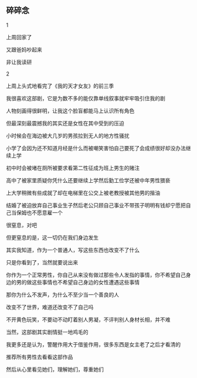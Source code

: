 ## 碎碎念
1

上周回家了

又跟爸妈吵起来

非让我读研

2

上周上头式地看完了《我的天才女友》的前三季

我很喜欢这部剧，它是为数不多的能仅靠单线叙事就牢牢吸引住我的剧

人物刻画得很鲜明，让我这个脸盲都能马上认识所有角色

但最深刻最震撼我的其实还是女性在其中受到的压迫

小时候会在海边被大几岁的男孩拉到无人的地方性骚扰

小学了会因为还不知道月经是什么而被嘲笑害怕自己要死了会成绩很好却没办法继续上学

初中时会被堵在厕所被要求看第二性征成为班上男生的赌注

高中了被家里质疑你凭什么还要继续上学然后勤工俭学还被中年男性猥亵

上大学稍微有些成就了却在电梯里在公交上被老教授被其他男的揩油

结婚了被迫放弃自己事业生子然后老公只顾自己事业不带孩子明明有钱却宁愿把自己当保姆也不愿意雇一个

很窒息，对吧

但更窒息的是，这一切仍在我们身边发生

其实我知道，作为一个普通人，写这些东西也改变不了什么

只是你看到了，当然就要说出来

你作为一个正常男性，你自己从来没有做过那些令人发指的事情，你不希望自己身边的男的做这些事情也不希望自己身边的女性遭遇这些事情

那你为什么不发声，为什么不至少当一个善良的人

改变不了世界，难道还改变不了自己吗

不开黄色玩笑，不要动不动盯着别人男凝，不评判别人身材长相，并不难

当然，这部剧其实剧情挺一地鸡毛的

我更多还是认为，警醒作用大于借鉴作用，很多东西是女主老了之后才看清的

推荐所有男性去看看这部作品

然后从心里看见她们，理解她们，尊重她们